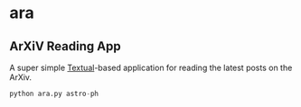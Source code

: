 # ara

## ArXiV Reading App

A super simple [Textual](https://github.com/Textualize/textual)-based application for reading the latest posts on the ArXiv.

``` python
python ara.py astro-ph
```